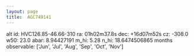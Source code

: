 ```yaml
---
layout: page
title:  AGC749141
--- 
```

alt id: HVC126.85-46.66-310
ra: 01h02m37.8s
dec: +16d07m52s
cz: -308.0
w50: 23.0
abar: 8.94427191
m_hi: 5.28
n_hi: 18.6474506865
months observable: ['Jun', 'Jul', 'Aug', 'Sep', 'Oct', 'Nov']
